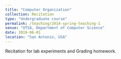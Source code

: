 ```yaml
---
title: "Computer Organization"
collection: Recitation 
type: "Undergraduate course"
permalink: /teaching/2014-spring-teaching-1
venue: "UTSA, Department of Computer Science"
date: 2019-06-01
location: "San Antonio, USA"
---
```


Recitation for lab experiments and Grading homework.
